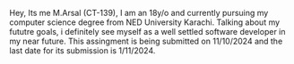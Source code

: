 Hey, Its me M.Arsal (CT-139), I am an 18y/o and  currently pursuing my computer science degree from NED University Karachi. Talking about my fututre goals, i definitely see myself as a well settled software developer in my near future. 
This assingment is being submitted on 11/10/2024 and the last date for its submission is 1/11/2024.
